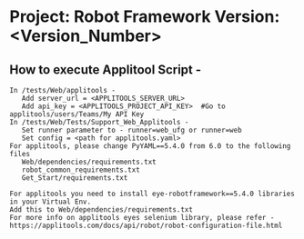 Project: <ProjectName> Robot Framework Version: <Version_Number>
==========================================================================================

## How to execute Applitool Script - 
```
In /tests/Web/applitools - 
   Add server_url = <APPLITOOLS_SERVER_URL>
   Add api_key = <APPLITOOLS_PROJECT_API_KEY>  #Go to applitools/users/Teams/My API Key 
In /tests/Web/Tests/Support_Web_Applitools - 
   Set runner parameter to - runner=web_ufg or runner=web 
   Set config = <path for applitools.yaml>
For applitools, please change PyYAML==5.4.0 from 6.0 to the following files 
   Web/dependencies/requirements.txt
   robot_common_requirements.txt
   Get_Start/requirements.txt

For applitools you need to install eye-robotframework==5.4.0 libraries in your Virtual Env.
Add this to Web/dependencies/requirements.txt  
For more info on applitools eyes selenium library, please refer - https://applitools.com/docs/api/robot/robot-configuration-file.html
```